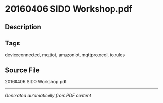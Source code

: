 # 20160406 SIDO Workshop.pdf

## Description

## Tags
deviceconnected, mqttiot, amazoniot, mqttprotocol, iotrules

## Source File
20160406 SIDO Workshop.pdf

---
*Generated automatically from PDF content*
